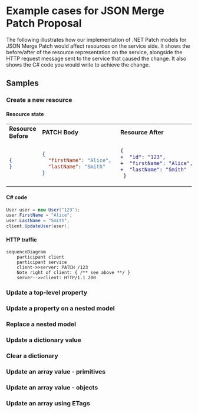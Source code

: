 # Example cases for JSON Merge Patch Proposal

The following illustrates how our implementation of .NET Patch models for JSON Merge Patch would affect resources on the service side.
It shows the before/after of the resource representation on the service, alongside the HTTP request message sent to the service that caused the change.
It also shows the C# code you would write to achieve the change.

## Samples

### Create a new resource</summary>

#### Resource state

<table>
  <tr>
    <td><b>Resource Before</b></td>
    <td><b>PATCH Body</b></td>
    <td><b>Resource After</b></td>
  </tr>
  <tr>
<td>

```json
{
}
```

</td>
<td>

```json
{
  "firstName": "Alice", 
  "lastName": "Smith"
}
```

</td>
<td>

```diff
{
+  "id": "123",
+  "firstName": "Alice", 
+  "lastName": "Smith"
 } 
```

</td>
  </tr>
</table>

#### C# code

```csharp
User user = new User("123");
user.FirstName = "Alice";
user.LastName = "Smith";
client.UpdateUser(user);
```

#### HTTP traffic

```mermaid
sequenceDiagram
    participant client
    participant service
    client->>server: PATCH /123
    Note right of client: { /** see above **/ }
    server-->>client: HTTP/1.1 200
```

### Update a top-level property</summary>

### Update a property on a nested model</summary>

### Replace a nested model</summary>

### Update a dictionary value</summary>

### Clear a dictionary</summary>

### Update an array value - primitives</summary>

### Update an array value - objects</summary>

### Update an array using ETags</summary>
